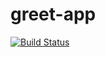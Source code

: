 # greet-app
[![Build Status](https://travis-ci.com/amandam2017/greet-app.svg?branch=master)](https://travis-ci.com/amandam2017/greet-app)
